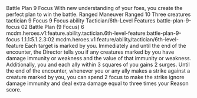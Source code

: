 <ability>
  <name>Battle Plan</name>
  <cost>9 Focus</cost>
  <flavor>With new understanding of your foes, you create the perfect plan to win the battle.</flavor>
  <keywords>
    <keyword>Ranged</keyword>
  </keywords>
  <type>Maneuver</type>
  <distance>Ranged 10</distance>
  <target>Three creatures</target>
  <metadata>
    <class>tactician</class>
    <cost>9 Focus</cost>
    <cost_amount>9</cost_amount>
    <cost_resource>Focus</cost_resource>
    <feature_type>ability</feature_type>
    <file_dpath>Tactician/6th-Level Features</file_dpath>
    <item_id>battle-plan-9-focus</item_id>
    <item_index>02</item_index>
    <item_name>Battle Plan (9 Focus)</item_name>
    <level>6</level>
    <scc>mcdm.heroes.v1:feature.ability.tactician.6th-level-feature:battle-plan-9-focus</scc>
    <scdc>1.1.1:5.1.2.3:02</scdc>
    <source>mcdm.heroes.v1</source>
    <type>feature/ability/tactician/6th-level-feature</type>
  </metadata>
  <effects>
    <effect type="mundane">Each target is marked by you. Immediately and until the end of the encounter, the Director tells you if any creatures marked by you have damage immunity or weakness and the value of that immunity or weakness. Additionally, you and each ally within 3 squares of you gains 2 surges.</effect>
    <effect type="mundane" name="Mark Benefit">Until the end of the encounter, whenever you or any ally makes a strike against a creature marked by you, you can spend 2 focus to make the strike ignore damage immunity and deal extra damage equal to three times your Reason score.</effect>
  </effects>
</ability>
